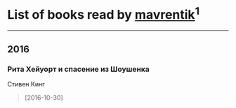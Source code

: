 # List of books read by [mavrentik](http://vk.com/id200666735)<sup>1</sup>
---

## 2016

### Рита Хейуорт и спасение из Шоушенка
Стивен Кинг
> [2016-10-30] 



